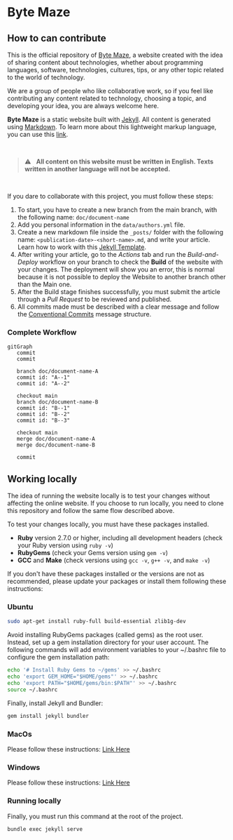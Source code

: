 # Byte Maze

## How to can contribute

This is the official repository of [Byte Maze](https://bytemaze.github.io/), a website created with the idea of sharing content about technologies, whether about programming languages, software, technologies, cultures, tips, or any other topic related to the world of technology.

We are a group of people who like collaborative work, so if you feel like contributing any content related to technology, choosing a topic, and developing your idea, you are always welcome here.

**Byte Maze** is a static website built with [Jekyll](https://jekyllrb.com/). All content is generated using [Markdown](https://www.markdownguide.org/). To learn more about this lightweight markup language, you can use this [link](https://daringfireball.net/projects/markdown/syntax#blockquote).

<br/>

> :warning: &nbsp; **All content on this website must be written in English. Texts written in another language will not be accepted.**

<br/>

If you dare to collaborate with this project, you must follow these steps:

1. To start, you have to create a new branch from the main branch, with the following name: `doc/document-name`
2. Add you personal information in the `data/authors.yml` file.
3. Create a new markdown file inside the `_posts/` folder with the following name: `<publication-date>-<short-name>.md`, and write your article. Learn how to work with this [Jekyll Template](https://chirpy.cotes.page/).
4. After writing your article, go to the *Actions* tab and run the *Build-and-Deploy* workflow on your branch to check the **Build** of the website with your changes. The deployment will show you an error, this is normal because it is not possible to deploy the Website to another branch other than the Main one.
5. After the Build stage finishes successfully, you must submit the article through a *Pull Request* to be reviewed and published.
6. All commits made must be described with a clear message and follow the [Conventional Commits](https://www.conventionalcommits.org/en/v1.0.0/) message structure.

### Complete Workflow

```mermaid
gitGraph
   commit
   commit

   branch doc/document-name-A
   commit id: "A--1"
   commit id: "A--2"

   checkout main
   branch doc/document-name-B
   commit id: "B--1"
   commit id: "B--2"
   commit id: "B--3"

   checkout main
   merge doc/document-name-A
   merge doc/document-name-B
   
   commit

```

## Working locally

The idea of running the website locally is to test your changes without affecting the online website. If you choose to run locally, you need to clone this repository and follow the same flow described above.

To test your changes locally, you must have these packages installed.

- **Ruby** version 2.7.0 or higher, including all development headers (check your Ruby version using `ruby -v`)
- **RubyGems** (check your Gems version using `gem -v`)
- **GCC** and **Make** (check versions using `gcc -v`, `g++ -v`, and `make -v`)

If you don't have these packages installed or the versions are not as recommended, please update your packages or install them following these instructions:

### Ubuntu

```sh
sudo apt-get install ruby-full build-essential zlib1g-dev
```

Avoid installing RubyGems packages (called gems) as the root user. Instead, set up a gem installation directory for your user account. The following commands will add environment variables to your ~/.bashrc file to configure the gem installation path:

```sh
echo '# Install Ruby Gems to ~/gems' >> ~/.bashrc
echo 'export GEM_HOME="$HOME/gems"' >> ~/.bashrc
echo 'export PATH="$HOME/gems/bin:$PATH"' >> ~/.bashrc
source ~/.bashrc
```

Finally, install Jekyll and Bundler:

```sh
gem install jekyll bundler
```

### MacOs

Please follow these instructions: [Link Here](https://jekyllrb.com/docs/installation/macos/)

### Windows

Please follow these instructions: [Link Here](https://jekyllrb.com/docs/installation/windows/)

### Running locally

Finally, you must run this command at the root of the project.

```sh
bundle exec jekyll serve
```
